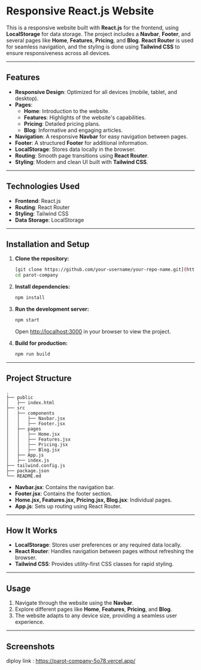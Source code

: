 # Responsive React.js Website

This is a responsive website built with **React.js** for the frontend, using **LocalStorage** for data storage. The project includes a **Navbar**, **Footer**, and several pages like **Home**, **Features**, **Pricing**, and **Blog**. **React Router** is used for seamless navigation, and the styling is done using **Tailwind CSS** to ensure responsiveness across all devices.

---

## Features

- **Responsive Design**: Optimized for all devices (mobile, tablet, and desktop).
- **Pages**:
  - **Home**: Introduction to the website.
  - **Features**: Highlights of the website's capabilities.
  - **Pricing**: Detailed pricing plans.
  - **Blog**: Informative and engaging articles.
- **Navigation**: A responsive **Navbar** for easy navigation between pages.
- **Footer**: A structured **Footer** for additional information.
- **LocalStorage**: Stores data locally in the browser.
- **Routing**: Smooth page transitions using **React Router**.
- **Styling**: Modern and clean UI built with **Tailwind CSS**.

---

## Technologies Used

- **Frontend**: React.js
- **Routing**: React Router
- **Styling**: Tailwind CSS
- **Data Storage**: LocalStorage

---

## Installation and Setup

1. **Clone the repository:**
   ```bash
   [git clone https://github.com/your-username/your-repo-name.git](https://github.com/Ankursingh5056/parot-company.git)
   cd parot-company
   ```

2. **Install dependencies:**
   ```bash
   npm install
   ```

3. **Run the development server:**
   ```bash
   npm start
   ```
   Open [http://localhost:3000](http://localhost:5173/) in your browser to view the project.

4. **Build for production:**
   ```bash
   npm run build
   ```

---

## Project Structure

```
.
├── public
│   ├── index.html
├── src
│   ├── components
│   │   ├── Navbar.jsx
│   │   ├── Footer.jsx
│   ├── pages
│   │   ├── Home.jsx
│   │   ├── Features.jsx
│   │   ├── Pricing.jsx
│   │   ├── Blog.jsx
│   ├── App.js
│   ├── index.js
├── tailwind.config.js
├── package.json
└── README.md
```

- **Navbar.jsx**: Contains the navigation bar.
- **Footer.jsx**: Contains the footer section.
- **Home.jsx, Features.jsx, Pricing.jsx, Blog.jsx**: Individual pages.
- **App.js**: Sets up routing using React Router.

---

## How It Works

- **LocalStorage**: Stores user preferences or any required data locally.
- **React Router**: Handles navigation between pages without refreshing the browser.
- **Tailwind CSS**: Provides utility-first CSS classes for rapid styling.

---

## Usage

1. Navigate through the website using the **Navbar**.
2. Explore different pages like **Home**, **Features**, **Pricing**, and **Blog**.
3. The website adapts to any device size, providing a seamless user experience.

---

## Screenshots


diploy link : https://parot-company-5o78.vercel.app/





